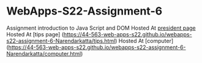 # WebApps-S22-Assignment-6
Assignment introduction to Java Script and DOM
Hosted At [president page](https://44-563-web-apps-s22.github.io/webapps-s22-assignment-6-Narendarkatta/president.html)
Hosted At [tips page] (https://44-563-web-apps-s22.github.io/webapps-s22-assignment-6-Narendarkatta/tips.html)
Hosted At [computer] (https://44-563-web-apps-s22.github.io/webapps-s22-assignment-6-Narendarkatta/computer.html)
